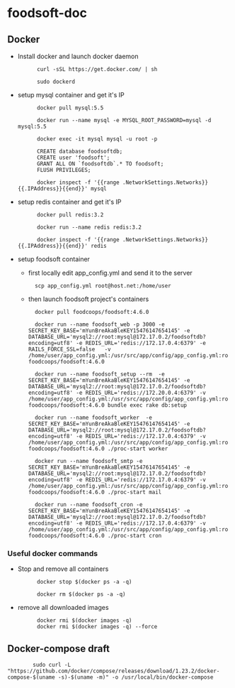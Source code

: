 # foodsoft-doc
## Docker

- Install docker and launch docker daemon

			curl -sSL https://get.docker.com/ | sh
		
			sudo dockerd

- setup mysql container and get it's IP

			docker pull mysql:5.5

			docker run --name mysql -e MYSQL_ROOT_PASSWORD=mysql -d mysql:5.5

			docker exec -it mysql mysql -u root -p

			CREATE database foodsoftdb;
            CREATE user 'foodsoft';			
            GRANT ALL ON `foodsoftdb`.* TO foodsoft;
			FLUSH PRIVILEGES;

			docker inspect -f '{{range .NetworkSettings.Networks}}{{.IPAddress}}{{end}}' mysql

- setup redis container and get it's IP

			docker pull redis:3.2

			docker run --name redis redis:3.2

			docker inspect -f '{{range .NetworkSettings.Networks}}{{.IPAddress}}{{end}}' redis

- setup foodsoft container

    - first locally edit app_config.yml and send it to the server

			scp app_config.yml root@host.net:/home/user

    - then launch foodsoft project's containers

			docker pull foodcoops/foodsoft:4.6.0

			docker run --name foodsoft_web -p 3000 -e SECRET_KEY_BASE='mYunBreAkaBleKEY15476147654145' -e DATABASE_URL='mysql2://root:mysql@172.17.0.2/foodsoftdb?encoding=utf8' -e REDIS_URL='redis://172.17.0.4:6379' -e RAILS_FORCE_SSL=false   -v /home/user/app_config.yml:/usr/src/app/config/app_config.yml:ro   foodcoops/foodsoft:4.6.0

			docker run --name foodsoft_setup --rm  -e SECRET_KEY_BASE='mYunBreAkaBleKEY15476147654145' -e DATABASE_URL='mysql2://root:mysql@172.17.0.2/foodsoftdb?encoding=utf8' -e REDIS_URL='redis://172.20.0.4:6379' -v /home/user/app_config.yml:/usr/src/app/config/app_config.yml:ro   foodcoops/foodsoft:4.6.0 bundle exec rake db:setup

            docker run --name foodsoft_worker  -e SECRET_KEY_BASE='mYunBreAkaBleKEY15476147654145' -e DATABASE_URL='mysql2://root:mysql@172.17.0.2/foodsoftdb?encoding=utf8' -e REDIS_URL='redis://172.17.0.4:6379' -v /home/user/app_config.yml:/usr/src/app/config/app_config.yml:ro   foodcoops/foodsoft:4.6.0 ./proc-start worker
	    
			docker run --name foodsoft_smtp -e SECRET_KEY_BASE='mYunBreAkaBleKEY15476147654145' -e DATABASE_URL='mysql2://root:mysql@172.17.0.2/foodsoftdb?encoding=utf8' -e REDIS_URL='redis://172.17.0.4:6379' -v /home/user/app_config.yml:/usr/src/app/config/app_config.yml:ro   foodcoops/foodsoft:4.6.0 ./proc-start mail
	    
			docker run --name foodsoft_cron -e SECRET_KEY_BASE='mYunBreAkaBleKEY15476147654145' -e DATABASE_URL='mysql2://root:mysql@172.17.0.2/foodsoftdb?encoding=utf8' -e REDIS_URL='redis://172.17.0.4:6379' -v /home/user/app_config.yml:/usr/src/app/config/app_config.yml:ro   foodcoops/foodsoft:4.6.0 ./proc-start cron

### Useful docker commands

- Stop and remove all containers

            docker stop $(docker ps -a -q)

            docker rm $(docker ps -a -q)

- remove all downloaded images

            docker rmi $(docker images -q)
            docker rmi $(docker images -q) --force

## Docker-compose draft

            sudo curl -L "https://github.com/docker/compose/releases/download/1.23.2/docker-compose-$(uname -s)-$(uname -m)" -o /usr/local/bin/docker-compose
